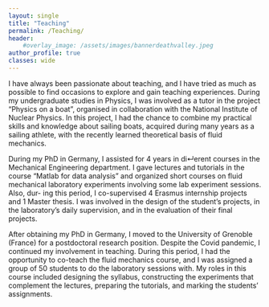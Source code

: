 ```yaml
---
layout: single
title: "Teaching"
permalink: /Teaching/
header:
    #overlay_image: /assets/images/bannerdeathvalley.jpeg
author_profile: true
classes: wide
---
```

I have always been passionate about teaching, and I have tried as much as possible to find occasions to explore and gain teaching experiences. During my undergraduate studies in Physics, I was involved as a tutor in the project “Physics on a boat”, organised in collaboration with the National Institute of Nuclear Physics. In this project, I had the chance to combine my practical skills and knowledge about sailing boats, acquired during many years as a sailing athlete, with the recently learned theoretical basis of fluid mechanics.

During my PhD in Germany, I assisted for 4 years in di↵erent courses in the Mechanical Engineering department. I gave lectures and tutorials in the course “Matlab for data analysis” and organized short courses on fluid mechanical laboratory experiments involving some lab experiment sessions. Also, dur- ing this period, I co-supervised 4 Erasmus internship projects and 1 Master thesis. I was involved in the design of the student’s projects, in the laboratory’s daily supervision, and in the evaluation of their final projects.

After obtaining my PhD in Germany, I moved to the University of Grenoble (France) for a postdoctoral research position. Despite the Covid pandemic, I continued my involvement in teaching. During this period, I had the opportunity to co-teach the fluid mechanics course, and I was assigned a group of 50 students to do the laboratory sessions with. My roles in this course included designing the syllabus, constructing the experiments that complement the lectures, preparing the tutorials, and marking the students’ assignments.
